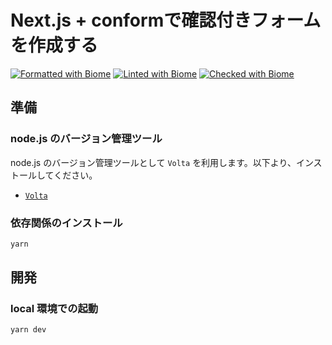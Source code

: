 # Next.js + conformで確認付きフォームを作成する

[![Formatted with Biome](https://img.shields.io/badge/Formatted_with-Biome-60a5fa?style=flat&logo=biome)](https://biomejs.dev/)
[![Linted with Biome](https://img.shields.io/badge/Linted_with-Biome-60a5fa?style=flat&logo=biome)](https://biomejs.dev)
[![Checked with Biome](https://img.shields.io/badge/Checked_with-Biome-60a5fa?style=flat&logo=biome)](https://biomejs.dev)

## 準備

### node.js のバージョン管理ツール

node.js のバージョン管理ツールとして `Volta` を利用します。以下より、インストールしてください。

- [`Volta`](https://volta.sh/)

### 依存関係のインストール

```bash
yarn
```

## 開発

### local 環境での起動

```bash
yarn dev
```
